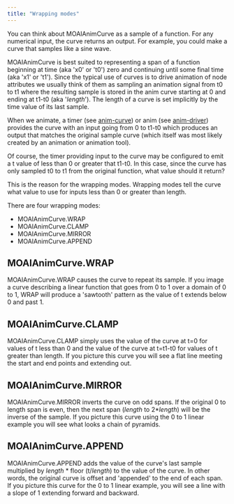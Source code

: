 ```yaml
---
title: "Wrapping modes"
---
```


You can think about MOAIAnimCurve as a sample of a function. For any numerical input, the curve returns an output. For example, you could make a curve that samples like a sine wave.

MOAIAnimCurve is best suited to representing a span of a function beginning at time (aka 'x0' or 't0') zero and continuing until some final time (aka 'x1' or 't1'). Since the typical use of curves is to drive animation of node attributes we usually think of them as sampling an animation signal from t0 to t1 where the resulting sample is stored in the anim curve starting at 0 and ending at t1-t0 (aka '<i>length</i>'). The length of a curve is set implicitly by the time value of its last sample.

When we animate, a timer (see [anim-curve](samples/anim-curve.html)) or anim (see [anim-driver](samples/anim-driver.html)) provides the curve with an input going from 0 to t1-t0 which produces an output that matches the original sample curve (which itself was most likely created by an animation or animation tool).

Of course, the timer providing input to the curve may be configured to emit a t value of less than 0 or greater that t1-t0. In this case, since the curve has only sampled t0 to t1 from the original function, what value should it return?

This is the reason for the wrapping modes. Wrapping modes tell the curve what value to use for inputs less than 0 or greater than length.

There are four wrapping modes:

-   MOAIAnimCurve.WRAP
-   MOAIAnimCurve.CLAMP
-   MOAIAnimCurve.MIRROR
-   MOAIAnimCurve.APPEND

MOAIAnimCurve.WRAP
------------------

MOAIAnimCurve.WRAP causes the curve to repeat its sample. If you image a curve describing a linear function that goes from 0 to 1 over a domain of 0 to 1, WRAP will produce a 'sawtooth' pattern as the value of t extends below 0 and past 1.

MOAIAnimCurve.CLAMP
-------------------

MOAIAnimCurve.CLAMP simply uses the value of the curve at t=0 for values of t less than 0 and the value of the curve at t=t1-t0 for values of t greater than length. If you picture this curve you will see a flat line meeting the start and end points and extending out.

MOAIAnimCurve.MIRROR
--------------------

MOAIAnimCurve.MIRROR inverts the curve on odd spans. If the original 0 to length span is even, then the next span (<i>length</i> to 2\*<i>length</i>) will be the inverse of the sample. If you picture this curve using the 0 to 1 linear example you will see what looks a chain of pyramids.

MOAIAnimCurve.APPEND
--------------------

MOAIAnimCurve.APPEND adds the value of the curve's last sample multiplied by <i>length</i> \* floor (t/<i>length</i>) to the value of the curve. In other words, the original curve is offset and 'appended' to the end of each span. If you picture this curve for the 0 to 1 linear example, you will see a line with a slope of 1 extending forward and backward.

